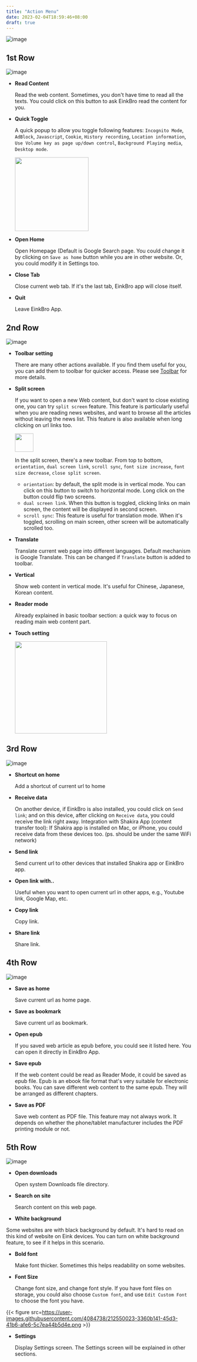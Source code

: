 ```yaml
---
title: "Action Menu"
date: 2023-02-04T18:59:46+08:00
draft: true
---
```


![image](https://user-images.githubusercontent.com/4084738/212547308-012a2a90-2b0c-4a16-8466-a0b0c4097c42.png)

## 1st Row
![image](https://user-images.githubusercontent.com/4084738/212547345-d3f0bac8-7ecf-403e-87a5-f288d7465444.png)

* **Read Content**

  Read the web content. Sometimes, you don't have time to read all the texts. You could click on this button to ask EinkBro read the content for you.

* **Quick Toggle**

  A quick popup to allow you toggle following features: `Incognito Mode`, `AdBlock`, `Javascript`, `Cookie`, `History recording`, `Location information`, `Use Volume key as page up/down control`, `Background Playing media`, `Desktop mode`.

  <img src=https://user-images.githubusercontent.com/4084738/212547511-9626b82f-8559-4e6b-a4d5-0668e16ddada.png width=200 />

* **Open Home**

  Open Homepage (Default is Google Search page. You could change it by clicking on `Save as home` button while you are in other website. Or, you could modify it in Settings too.

* **Close Tab**

  Close current web tab. If it's the last tab, EinkBro app will close itself.

* **Quit**

  Leave EinkBro App.

## 2nd Row

![image](https://user-images.githubusercontent.com/4084738/212547940-6ea2133d-0c23-47ea-82b0-fea83b56bfc6.png)

* **Toolbar setting**

  There are many other actions available. If you find them useful for you, you can add them to toolbar for quicker access. Please see [Toolbar](https://github.com/plateaukao/einkbro/wiki/Toolbar-actions-and-customization) for more details.

* **Split screen**

  If you want to open a new Web content, but don't want to close existing one, you can try `split screen` feature. This feature is particularly useful when you are reading news websites, and want to browse all the articles without leaving the news list. This feature is also available when long clicking on url links too.

  <img src=https://user-images.githubusercontent.com/4084738/212548372-9ca5643e-2379-428e-a1cc-c20cf9061c2a.png width=50 />

  In the split screen, there's a new toolbar. From top to bottom, `orientation`, `dual screen link`, `scroll sync`, `font size increase`, `font size decrease`, `close split screen`.

    - `orientation`: by default, the split mode is in vertical mode. You can click on this button to switch to horizontal mode. Long click on the button could flip two screens.
    - `dual screen link`. When this button is toggled, clicking links on main screen, the content will be displayed in second screen.
    - `scroll sync`: This feature is useful for translation mode. When it's toggled, scrolling on main screen, other screen will be automatically scrolled too.

* **Translate**

  Translate current web page into different languages. Default mechanism is Google Translate. This can be changed if `Translate` button is added to toolbar.

* **Vertical**

  Show web content in vertical mode. It's useful for Chinese, Japanese, Korean content.

* **Reader mode**

  Already explained in basic toolbar section: a quick way to focus on reading main web content part.

* **Touch setting**

  <img src=https://user-images.githubusercontent.com/4084738/212548996-68e56706-e9b8-4ff3-91ba-cf9f4f0a1cbd.png width=250 />

## 3rd Row

![image](https://user-images.githubusercontent.com/4084738/212549158-b116e0f6-9c50-49bf-be1a-377f689e48ba.png)

* **Shortcut on home**

  Add a shortcut of current url to home

* **Receive data**

  On another device, if EinkBro is also installed, you could click on `Send link`; and on this device, after clicking on `Receive data`, you could receive the link right away. Integration with Shakira App (content transfer tool): If Shakira app is installed on Mac, or iPhone, you could receive data from these devices too. (ps. should be under the same WiFi network)

* **Send link**

  Send current url to other devices that installed Shakira app or EinkBro app.

* **Open link with..**

  Useful when you want to open current url in other apps, e.g., Youtube link, Google Map, etc.

* **Copy link**

  Copy link.

* **Share link**

  Share link.

## 4th Row

![image](https://user-images.githubusercontent.com/4084738/212549172-59a06e0c-50a7-4487-bc49-39f6cac8abb7.png)

* **Save as home**

  Save current url as home page.

* **Save as bookmark**

  Save current url as bookmark.

* **Open epub**

  If you saved web article as epub before, you could see it listed here. You can open it directly in EinkBro App.

* **Save epub**

  If the web content could be read as Reader Mode, it could be saved as epub file. Epub is an ebook file format that's very suitable for electronic books. You can save different web content to the same epub. They will be arranged as different chapters.

* **Save as PDF**

  Save web content as PDF file. This feature may not always work. It depends on whether the phone/tablet manufacturer includes the PDF printing module or not.

## 5th Row

![image](https://user-images.githubusercontent.com/4084738/212549187-5a7db5cc-e5ad-4148-bcb8-c2f0b8c06250.png)

* **Open downloads**

  Open system Downloads file directory.

* **Search on site**

  Search content on this web page.

* **White background**


Some websites are with black background by default. It's hard to read on this kind of website on Eink devices. You can turn on white background feature, to see if it helps in this scenario.

* **Bold font**

  Make font thicker. Sometimes this helps readability on some websites.

* **Font Size**

  Change font size, and change font style. If you have font files on storage, you could also choose `Custom font`, and use `Edit Custom Font` to choose the font you have.

{{< figure src=https://user-images.githubusercontent.com/4084738/212550023-3360b141-45d3-41b6-afe6-5c7ea44b5d4e.png >}}

* **Settings**

  Display Settings screen. The Settings screen will be explained in other sections.
